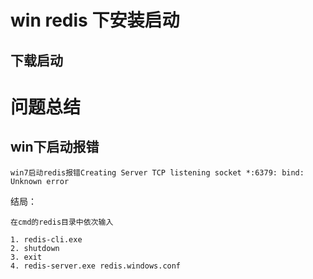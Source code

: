 
# win redis 下安装启动

## 下载启动

# 问题总结


## win下启动报错 

```
win7启动redis报错Creating Server TCP listening socket *:6379: bind: Unknown error
```

结局：

```
在cmd的redis目录中依次输入

1. redis-cli.exe
2. shutdown
3. exit
4. redis-server.exe redis.windows.conf
```